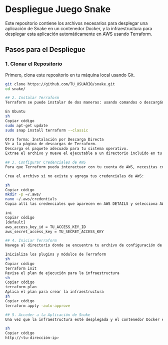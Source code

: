 # Despliegue Juego Snake

Este repositorio contiene los archivos necesarios para desplegar una aplicación de Snake en un contenedor Docker, y la infraestructura para desplegar esta aplicación automáticamente en AWS usando Terraform.

## Pasos para el Despliegue

### 1. Clonar el Repositorio
Primero, clona este repositorio en tu máquina local usando Git.

```sh
git clone https://github.com/TU_USUARIO/snake.git
cd snake/

## 2. Instalar Terraform
Terraform se puede instalar de dos maneras: usando comandos o descargándolo directamente desde la página oficial.

En Ubuntu
sh
Copiar código
sudo apt-get update
sudo snap install terraform --classic

Otra forma: Instalación por Descarga Directa
Ve a la página de descargas de Terraform.
Descarga el paquete adecuado para tu sistema operativo.
Extrae el archivo y mueve el ejecutable a un directorio incluido en tu variable PATH.

## 3. Configurar Credenciales de AWS
Para que Terraform pueda interactuar con tu cuenta de AWS, necesitas configurar tus credenciales en el archivo ~/.aws/credentials.

Crea el archivo si no existe y agrega tus credenciales de AWS:

sh
Copiar código
mkdir -p ~/.aws/
nano ~/.aws/credentials
Copia allí las credenciales que aparecen en AWS DETAILS y selecciona AWS CLI:

ini
Copiar código
[default]
aws_access_key_id = TU_ACCESS_KEY_ID
aws_secret_access_key = TU_SECRET_ACCESS_KEY

## 4. Iniciar Terraform
Navega al directorio donde se encuentra tu archivo de configuración de Terraform (normalmente main.tf) y sigue estos pasos:

Inicializa los plugins y módulos de Terraform
sh
Copiar código
terraform init
Revisa el plan de ejecución para la infraestructura
sh
Copiar código
terraform plan
Aplica el plan para crear la infraestructura
sh
Copiar código
terraform apply -auto-approve

## 5. Acceder a la Aplicación de Snake
Una vez que la infraestructura esté desplegada y el contenedor Docker esté corriendo, obtén la dirección IP de la instancia donde está ejecutándose la aplicación. Luego, abre tu navegador web preferido y accede a la aplicación utilizando la dirección IP y el puerto 80 como se muestra a continuación:

sh
Copiar código
http://<tu-dirección-ip>
